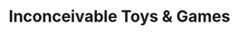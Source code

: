 ---
title: "Inconceivable Toys & Games"
url: /castle-rock/inconceivable-toys-and-games/
shop: games
---